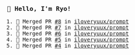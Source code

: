 <samp>

### 👋 Hello, I'm Ryo!
<!--START_SECTION:activity-->
1. 🎉 Merged PR [#8](https://github.com/iloveryuux/prompt/pull/8) in [iloveryuux/prompt](https://github.com/iloveryuux/prompt)
2. 🎉 Merged PR [#7](https://github.com/iloveryuux/prompt/pull/7) in [iloveryuux/prompt](https://github.com/iloveryuux/prompt)
3. 🎉 Merged PR [#6](https://github.com/iloveryuux/prompt/pull/6) in [iloveryuux/prompt](https://github.com/iloveryuux/prompt)
4. 🎉 Merged PR [#5](https://github.com/iloveryuux/prompt/pull/5) in [iloveryuux/prompt](https://github.com/iloveryuux/prompt)
5. 🎉 Merged PR [#4](https://github.com/iloveryuux/prompt/pull/4) in [iloveryuux/prompt](https://github.com/iloveryuux/prompt)
<!--END_SECTION:activity-->